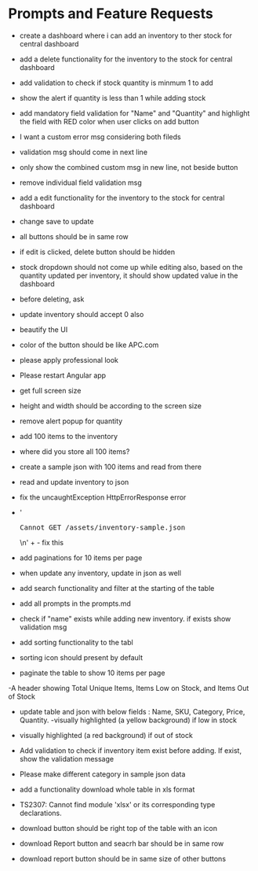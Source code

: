 # Prompts and Feature Requests

- create a dashboard where i can add an inventory to ther stock for central dashboard
- add a delete functionality for the inventory to the stock for central dashboard
- add validation to check if stock quantity is minmum 1 to add
- show the alert if quantity is less than 1 while adding stock
- add mandatory field validation for "Name" and "Quantity" and highlight the field with RED color when user clicks on add button
- I want a custom error msg considering both fileds
- validation msg should come in next line
- only show the combined custom msg in new line, not beside button
- remove individual field validation msg
- add a edit functionality for the inventory to the stock for central dashboard
- change save to update
- all buttons should be in same row
- if edit is clicked, delete button should be hidden
- stock dropdown should not come up while editing also, based on the quantity updated per inventory, it should show updated value in the dashboard
- before deleting, ask
- update inventory should accept 0 also
- beautify the UI
- color of the button should be like APC.com
- please apply professional look
- Please restart Angular app
- get full screen size
- height and width should be according to the screen size
- remove alert popup for quantity
- add 100 items to the inventory
- where did you store all 100 items?
- create a sample json with 100 items and read from there
- read and update inventory to json
- fix the uncaughtException HttpErrorResponse error
- '<pre>Cannot GET /assets/inventory-sample.json</pre>\n' + - fix this
- add paginations for 10 items per page
- when update any inventory, update in json as well
- add search functionality and filter at the starting of the table
- add all prompts in the prompts.md
- check if "name" exists while adding new inventory. if exists show validation msg
- add sorting functionality to the tabl
- sorting icon should present by default

- paginate the table to show 10 items per page

-A header showing Total Unique Items, Items Low on Stock, and Items Out of Stock
- update table and json with below fields : Name, SKU, Category, Price, Quantity.
-visually highlighted (a yellow background) if low in stock

- visually highlighted (a red background) if out of stock
- Add validation to check if inventory item exist before adding. If exist, show the validation message
- Please make different category in sample json data
- add a functionality download whole table in xls format
- TS2307: Cannot find module 'xlsx' or its corresponding type declarations.
- download button should be right top of the table with an icon
- download Report button and seacrh bar should be in same row
- download report button should be in same size of other buttons



























